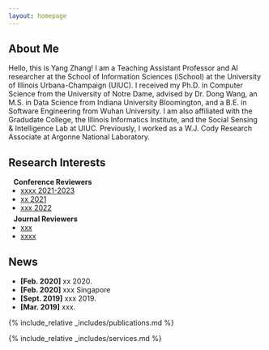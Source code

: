 ```yaml
---
layout: homepage
---
```


## About Me

Hello, this is Yang Zhang! I am a Teaching Assistant Professor and AI researcher at the School of Information Sciences (iSchool) at the University of Illinois Urbana-Champaign (UIUC). I received my Ph.D. in Computer Science from the University of Notre Dame, advised by Dr. Dong Wang, an M.S. in Data Science from Indiana University Bloomington, and a B.E. in Software Engineering from Wuhan University. I am also affiliated with the Gradudate College, the Illinois Informatics Institute, and the Social Sensing & Intelligence Lab at UIUC. Previously, I worked as a W.J. Cody Research Associate at Argonne National Laboratory.

## Research Interests
<h4 style="margin:0 10px 0;">Conference Reviewers</h4>

<ul style="margin:0 0 5px;">
  <li><a href="http://cvpr2023.thecvf.com/"><autocolor>xxxx 2021-2023</autocolor></a></li>
  <li><a href="http://iccv2021.thecvf.com/"><autocolor>xx 2021</autocolor></a></li>
  <li><a href="https://eccv2022.ecva.net/"><autocolor>xxx 2022</autocolor></a></li>
</ul>

<h4 style="margin:0 10px 0;">Journal Reviewers</h4>

<ul style="margin:0 0 20px;">
  <li><a href="https://www.computer.org/csdl/journal/tp"><autocolor>xxx</autocolor></a></li>
  <li><a href="https://www.springer.com/journal/11263"><autocolor>xxxx</autocolor></a></li>
</ul>

## News

- **[Feb. 2020]** xx 2020.
- **[Feb. 2020]** xxx Singapore
- **[Sept. 2019]** xxx 2019.
- **[Mar. 2019]** xxx.

{% include_relative _includes/publications.md %}

{% include_relative _includes/services.md %}
